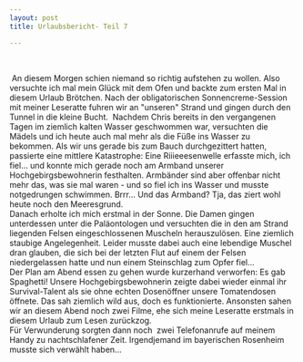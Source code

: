 ```yaml
---
layout: post
title: Urlaubsbericht- Teil 7

---
```


 

 An diesem Morgen schien niemand so richtig aufstehen zu wollen. Also versuchte ich mal mein Glück mit dem Ofen und backte zum ersten Mal in diesem Urlaub Brötchen. Nach der obligatorischen Sonnencreme-Session mit meiner Leseratte fuhren wir an "unseren" Strand und gingen durch den Tunnel in die kleine Bucht.  Nachdem Chris bereits in den vergangenen Tagen im ziemlich kalten Wasser geschwommen war, versuchten die Mädels und ich heute auch mal mehr als die Füße ins Wasser zu bekommen. Als wir uns gerade bis zum Bauch durchgezittert hatten, passierte eine mittlere Katastrophe: Eine Riiieeesenwelle erfasste mich, ich fiel... und konnte mich gerade noch am Armband unserer Hochgebirgsbewohnerin festhalten. Armbänder sind aber offenbar nicht mehr das, was sie mal waren - und so fiel ich ins Wasser und musste notgedrungen schwimmen. Brrr... Und das Armband? Tja, das ziert wohl heute noch den Meeresgrund.  
Danach erholte ich mich erstmal in der Sonne. Die Damen gingen unterdessen unter die Paläontologen und versuchten die in den am Strand liegenden Felsen eingeschlossenen Muscheln herauszulösen. Eine ziemlich staubige Angelegenheit. Leider musste dabei auch eine lebendige Muschel dran glauben, die sich bei der letzten Flut auf einem der Felsen niedergelassen hatte und nun einem Steinschlag zum Opfer fiel...  
Der Plan am Abend essen zu gehen wurde kurzerhand verworfen: Es gab Spaghetti! Unsere Hochgebirgsbewohnerin zeigte dabei wieder einmal ihr Survival-Talent als sie ohne echten Dosenöffner unsere Tomatendosen öffnete. Das sah ziemlich wild aus, doch es funktionierte. Ansonsten sahen wir an diesem Abend noch zwei Filme, ehe sich meine Leseratte erstmals in diesem Urlaub zum Lesen zurückzog.  
Für Verwunderung sorgten dann noch  zwei Telefonanrufe auf meinem Handy zu nachtschlafener Zeit. Irgendjemand im bayerischen Rosenheim musste sich verwählt haben...
